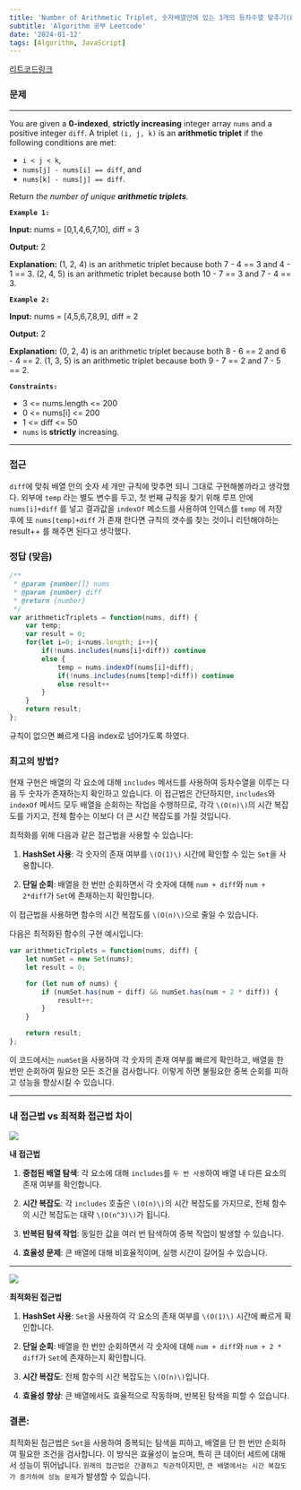 ```yaml
---
title: 'Number of Arithmetic Triplet, 숫자배열안에 있는 3개의 등차수열 맞추기(Leetcode)'
subtitle: 'Algorithm 공부 Leetcode'
date: '2024-01-12'
tags: [Algorithm, JavaScript]
---
```


<span class="blogLink">[리트코드링크](https://leetcode.com/problems/number-of-arithmetic-triplets/description/)</span>

### 문제

----

You are given a **0-indexed**, **strictly increasing** integer array `nums` and a positive integer `diff`. A triplet `(i, j, k)` is an **arithmetic triplet** if the following conditions are met:

- `i < j < k`,
- `nums[j] - nums[i] == diff`, and
- `nums[k] - nums[j] == diff`.

Return _the number of unique **arithmetic triplets**._

**`Example 1:`**

**Input:** nums = [0,1,4,6,7,10], diff = 3

**Output:** 2

**Explanation:**
(1, 2, 4) is an arithmetic triplet because both 7 - 4 == 3 and 4 - 1 == 3.
(2, 4, 5) is an arithmetic triplet because both 10 - 7 == 3 and 7 - 4 == 3. 

**`Example 2:`**

**Input:** nums = [4,5,6,7,8,9], diff = 2

**Output:** 2

**Explanation:**
(0, 2, 4) is an arithmetic triplet because both 8 - 6 == 2 and 6 - 4 == 2.
(1, 3, 5) is an arithmetic triplet because both 9 - 7 == 2 and 7 - 5 == 2.

**`Constraints:`**

- 3 <= nums.length <= 200
- 0 <= nums[i] <= 200
- 1 <= diff <= 50
- `nums` is **strictly** increasing.

----


### 접근

`diff`에 맞춰 배열 안의 숫자 세 개만 규칙에 맞추면 되니 그대로 구현해볼까라고 생각했다.
외부에 `temp` 라는 별도 변수를 두고, 첫 번째 규칙을 찾기 위해 루프 안에 `nums[i]+diff` 를 넣고
결과값을 `indexOf` 메소드를 사용하여 인덱스를 `temp` 에 저장 후에 또 `nums[temp]+diff` 가 존재 한다면 규칙의 갯수를 찾는 것이니 리턴해야하는 result++ 를 해주면 된다고 생각했다.

### 정답 (맞음)


```javascript
/**
 * @param {number[]} nums
 * @param {number} diff
 * @return {number}
 */
var arithmeticTriplets = function(nums, diff) {
    var temp;
    var result = 0;
    for(let i=0; i<nums.length; i++){
        if(!nums.includes(nums[i]+diff)) continue
        else {
            temp = nums.indexOf(nums[i]+diff);
            if(!nums.includes(nums[temp]+diff)) continue
            else result++
        }
    }
    return result;
};
```

규칙이 없으면 빠르게 다음 index로 넘어가도록 하였다. 


### 최고의 방법?


현재 구현은 배열의 각 요소에 대해 `includes` 메서드를 사용하여 등차수열을 이루는 다음 두 숫자가 존재하는지 확인하고 있습니다. 이 접근법은 간단하지만, `includes`와 `indexOf` 메서드 모두 배열을 순회하는 작업을 수행하므로, 각각 `\(O(n)\)`의 시간 복잡도를 가지고, 전체 함수는 이보다 더 큰 시간 복잡도를 가질 것입니다.

최적화를 위해 다음과 같은 접근법을 사용할 수 있습니다:

1. **HashSet 사용**: 각 숫자의 존재 여부를 `\(O(1)\)` 시간에 확인할 수 있는 `Set`을 사용합니다.

2. **단일 순회**: 배열을 한 번만 순회하면서 각 숫자에 대해 `num + diff`와 `num + 2*diff`가 `Set`에 존재하는지 확인합니다.

이 접근법을 사용하면 함수의 시간 복잡도를 `\(O(n)\)`으로 줄일 수 있습니다.

다음은 최적화된 함수의 구현 예시입니다:

```javascript
var arithmeticTriplets = function(nums, diff) {
    let numSet = new Set(nums);
    let result = 0;

    for (let num of nums) {
        if (numSet.has(num + diff) && numSet.has(num + 2 * diff)) {
            result++;
        }
    }

    return result;
};
```

이 코드에서는 `numSet`을 사용하여 각 숫자의 존재 여부를 빠르게 확인하고, 배열을 한 번만 순회하여 필요한 모든 조건을 검사합니다. 이렇게 하면 불필요한 중복 순회를 피하고 성능을 향상시킬 수 있습니다.


-----

### 내 접근법 vs 최적화 접근법 차이


<img className="blogImage" src="/blog/triplet_mysol.png">

**내 접근법**


1. **중첩된 배열 탐색**: 각 요소에 대해 `includes`를 `두 번 사용`하여 배열 내 다른 요소의 존재 여부를 확인합니다.

2. **시간 복잡도**: 각 `includes` 호출은 `\(O(n)\)`의 시간 복잡도를 가지므로, 전체 함수의 시간 복잡도는 대략 `\(O(n^3)\)`가 됩니다.

3. **반복된 탐색 작업**: 동일한 값을 여러 번 탐색하여 중복 작업이 발생할 수 있습니다.

4. **효율성 문제**: 큰 배열에 대해 비효율적이며, 실행 시간이 길어질 수 있습니다.

----------

<img className="blogImage" src="/blog/triplet_bettersol.png">

**최적화된 접근법**

1. **HashSet 사용**: `Set`을 사용하여 각 요소의 존재 여부를 `\(O(1)\)` 시간에 빠르게 확인합니다.

2. **단일 순회**: 배열을 한 번만 순회하면서 각 숫자에 대해 `num + diff`와 `num + 2 * diff`가 `Set`에 존재하는지 확인합니다.

3. **시간 복잡도**: 전체 함수의 시간 복잡도는 `\(O(n)\)`입니다.

4. **효율성 향상**: 큰 배열에서도 효율적으로 작동하며, 반복된 탐색을 피할 수 있습니다.



### 결론:

최적화된 접근법은 `Set`을 사용하여 중복되는 탐색을 피하고, 배열을 단 한 번만 순회하여 필요한 조건을 검사합니다. 이 방식은 효율성이 높으며, 특히 큰 데이터 세트에 대해서 성능이 뛰어납니다. `원래의 접근법은 간결하고 직관적`이지만, `큰 배열에서는 시간 복잡도가 증가하여 성능 문제`가 발생할 수 있습니다.